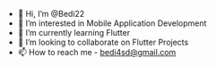 - 👋 Hi, I’m @Bedi22
- 👀 I’m interested in Mobile Application Development
- 🌱 I’m currently learning Flutter
- 💞️ I’m looking to collaborate on Flutter Projects
- 📫 How to reach me - bedi4sd@gmail.com

<!---
Bedi22/Bedi22 is a ✨ special ✨ repository because its `README.md` (this file) appears on your GitHub profile.
You can click the Preview link to take a look at your changes.
--->
